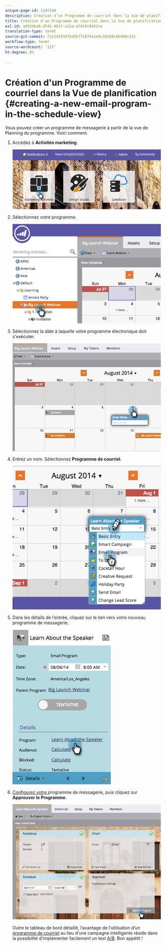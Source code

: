 ```yaml
---
unique-page-id: 1147144
description: Création d’un Programme de courriel dans la Vue de planification - Docs Marketo - Documentation du produit
title: Création d'un Programme de courriel dans la Vue de planification
exl-id: a052d6a8-d745-4017-a22a-a7019c8432ce
translation-type: tm+mt
source-git-commit: 72e1d29347bd5b77107da1e9c30169cb6490c432
workflow-type: tm+mt
source-wordcount: '117'
ht-degree: 0%

---
```


# Création d&#39;un Programme de courriel dans la Vue de planification {#creating-a-new-email-program-in-the-schedule-view}

Vous pouvez créer un programme de messagerie à partir de la vue de Planning du programme. Voici comment.

1. Accédez à **Activités marketing**.

   ![](assets/login-marketing-activities-2.png)

1. Sélectionnez votre programme.

   ![](assets/image2014-9-23-15-3a34-3a11.png)

1. Sélectionnez la date à laquelle votre programme électronique doit s&#39;exécuter.

   ![](assets/image2014-9-23-15-3a35-3a16.png)

1. Entrez un nom. Sélectionnez **Programme de courriel**.

   ![](assets/image2014-9-23-15-3a35-3a32.png)

1. Dans les détails de l’entrée, cliquez sur le lien vers votre nouveau programme de messagerie.

   ![](assets/image2014-9-23-15-3a35-3a42.png)

1. [Configurez votre ](/help/marketo/product-docs/email-marketing/email-programs/creating-an-email-program/create-an-email-program.md) programme de messagerie, puis cliquez sur  **Approuver le Programme**.

   ![](assets/learnaboutthespeaker.png)

   Outre le tableau de bord détaillé, l’avantage de l’utilisation d’un [programme de courriel](/help/marketo/product-docs/email-marketing/email-programs/creating-an-email-program/understanding-email-programs.md) au lieu d’une campagne intelligente réside dans la possibilité d’implémenter facilement un test [A/B](/help/marketo/product-docs/email-marketing/email-programs/email-program-actions/email-test-a-b-test/add-an-a-b-test.md). Bon appétit !
